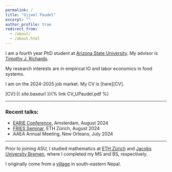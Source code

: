 ```yaml
---
permalink: /
title: "Ujjwol Paudel"
excerpt: ""
author_profile: true
redirect_from: 
  - /about/
  - /about.html
---
```


I am a fourth year PhD student at [Arizona State University](https://wpcarey.asu.edu). My advisor is [Timothy J. Richards](https://scholar.google.com/citations?hl=en&user=XOAzQkEAAAAJ&view_op=list_works&sortby=pubdate).

My research interests are in empirical IO and labor economics in food systems. 

I am on the 2024-2025 job market. My CV is [here][CV]. 

[CV]:{{ site.baseurl }}{% link CV_UPaudel.pdf %}

- - -

### Recent talks: 
* [EARIE Conference](https://earie.org/earie-2024-amsterdam/), Amsterdam, August 2024
* [FRIES Seminar](https://frieseth.wixsite.com/friesethz), ETH Zürich, August 2024
* AAEA Annual Meeting, New Orleans, July 2024
  
- - -

Prior to joining ASU, I studied mathematics at [ETH Zürich](https://math.ethz.ch) and [Jacobs University Bremen](http://math.jacobs-university.de), where I completed my MS and BS, respectively. 

I originally come from a [village](https://en.wikipedia.org/wiki/Budhabare,_Jhapa) in south-eastern Nepal. 
